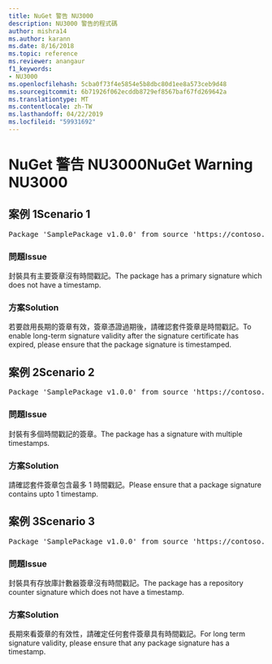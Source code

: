```yaml
---
title: NuGet 警告 NU3000
description: NU3000 警告的程式碼
author: mishra14
ms.author: karann
ms.date: 8/16/2018
ms.topic: reference
ms.reviewer: anangaur
f1_keywords:
- NU3000
ms.openlocfilehash: 5cba0f73f4e5854e5b8dbc80d1ee8a573ceb9d48
ms.sourcegitcommit: 6b71926f062ecddb8729ef8567baf67fd269642a
ms.translationtype: MT
ms.contentlocale: zh-TW
ms.lasthandoff: 04/22/2019
ms.locfileid: "59931692"
---
```

# <a name="nuget-warning-nu3000"></a><span data-ttu-id="7a793-103">NuGet 警告 NU3000</span><span class="sxs-lookup"><span data-stu-id="7a793-103">NuGet Warning NU3000</span></span>

## <a name="scenario-1"></a><span data-ttu-id="7a793-104">案例 1</span><span class="sxs-lookup"><span data-stu-id="7a793-104">Scenario 1</span></span>

<pre>Package 'SamplePackage v1.0.0' from source 'https://contoso.com/index.json': The primary signature does not have a timestamp.</pre>

### <a name="issue"></a><span data-ttu-id="7a793-105">問題</span><span class="sxs-lookup"><span data-stu-id="7a793-105">Issue</span></span>

<span data-ttu-id="7a793-106">封裝具有主要簽章沒有時間戳記。</span><span class="sxs-lookup"><span data-stu-id="7a793-106">The package has a primary signature which does not have a timestamp.</span></span>


### <a name="solution"></a><span data-ttu-id="7a793-107">方案</span><span class="sxs-lookup"><span data-stu-id="7a793-107">Solution</span></span>

<span data-ttu-id="7a793-108">若要啟用長期的簽章有效，簽章憑證過期後，請確認套件簽章是時間戳記。</span><span class="sxs-lookup"><span data-stu-id="7a793-108">To enable long-term signature validity after the signature certificate has expired, please ensure that the package signature is timestamped.</span></span>



## <a name="scenario-2"></a><span data-ttu-id="7a793-109">案例 2</span><span class="sxs-lookup"><span data-stu-id="7a793-109">Scenario 2</span></span>

<pre>Package 'SamplePackage v1.0.0' from source 'https://contoso.com/index.json': Multiple timestamps are not accepted.</pre>

### <a name="issue"></a><span data-ttu-id="7a793-110">問題</span><span class="sxs-lookup"><span data-stu-id="7a793-110">Issue</span></span>

<span data-ttu-id="7a793-111">封裝有多個時間戳記的簽章。</span><span class="sxs-lookup"><span data-stu-id="7a793-111">The package has a signature with multiple timestamps.</span></span>


### <a name="solution"></a><span data-ttu-id="7a793-112">方案</span><span class="sxs-lookup"><span data-stu-id="7a793-112">Solution</span></span>

<span data-ttu-id="7a793-113">請確認套件簽章包含最多 1 時間戳記。</span><span class="sxs-lookup"><span data-stu-id="7a793-113">Please ensure that a package signature contains upto 1 timestamp.</span></span>



## <a name="scenario-3"></a><span data-ttu-id="7a793-114">案例 3</span><span class="sxs-lookup"><span data-stu-id="7a793-114">Scenario 3</span></span>

<pre>Package 'SamplePackage v1.0.0' from source 'https://contoso.com/index.json': The repository countersignature does not have a timestamp.</pre>

### <a name="issue"></a><span data-ttu-id="7a793-115">問題</span><span class="sxs-lookup"><span data-stu-id="7a793-115">Issue</span></span>

<span data-ttu-id="7a793-116">封裝具有存放庫計數器簽章沒有時間戳記。</span><span class="sxs-lookup"><span data-stu-id="7a793-116">The package has a repository counter signature which does not have a timestamp.</span></span>


### <a name="solution"></a><span data-ttu-id="7a793-117">方案</span><span class="sxs-lookup"><span data-stu-id="7a793-117">Solution</span></span>

<span data-ttu-id="7a793-118">長期來看簽章的有效性，請確定任何套件簽章具有時間戳記。</span><span class="sxs-lookup"><span data-stu-id="7a793-118">For long term signature validity, please ensure that any package signature has a timestamp.</span></span>


